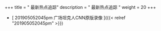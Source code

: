 +++
title = "  最新热点追踪"
description = "  最新热点追踪  "
weight = 20
+++



* [  201905052045pm 广场坦克人CNN原版录像  ]({{< relref "201905052045pm" >}})

